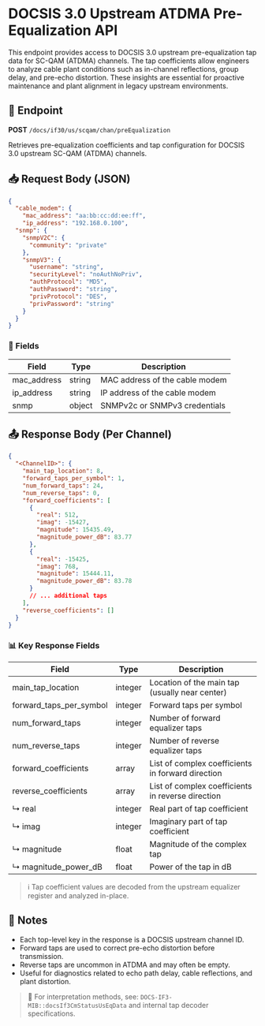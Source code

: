 # DOCSIS 3.0 Upstream ATDMA Pre-Equalization API

This endpoint provides access to DOCSIS 3.0 upstream pre-equalization tap data for SC-QAM (ATDMA) channels. The tap coefficients allow engineers to analyze cable plant conditions such as in-channel reflections, group delay, and pre-echo distortion. These insights are essential for proactive maintenance and plant alignment in legacy upstream environments.

## 📡 Endpoint

**POST** `/docs/if30/us/scqam/chan/preEqualization`

Retrieves pre-equalization coefficients and tap configuration for DOCSIS 3.0 upstream SC-QAM (ATDMA) channels.

## 📥 Request Body (JSON)

```json
{
  "cable_modem": {
	"mac_address": "aa:bb:cc:dd:ee:ff",
	"ip_address": "192.168.0.100",
  "snmp": {
    "snmpV2C": {
      "community": "private"
    },
    "snmpV3": {
      "username": "string",
      "securityLevel": "noAuthNoPriv",
      "authProtocol": "MD5",
      "authPassword": "string",
      "privProtocol": "DES",
      "privPassword": "string"
    }
  }
}
```

### 🔑 Fields

| Field        | Type   | Description                    |
| ------------ | ------ | ------------------------------ |
| mac\_address | string | MAC address of the cable modem |
| ip\_address  | string | IP address of the cable modem  |
| snmp         | object | SNMPv2c or SNMPv3 credentials  |

## 📤 Response Body (Per Channel)

```json
{
  "<ChannelID>": {
    "main_tap_location": 8,
    "forward_taps_per_symbol": 1,
    "num_forward_taps": 24,
    "num_reverse_taps": 0,
    "forward_coefficients": [
      {
        "real": 512,
        "imag": -15427,
        "magnitude": 15435.49,
        "magnitude_power_dB": 83.77
      },
      {
        "real": -15425,
        "imag": 768,
        "magnitude": 15444.11,
        "magnitude_power_dB": 83.78
      }
      // ... additional taps
    ],
    "reverse_coefficients": []
  }
}
```

### 📊 Key Response Fields

| Field                      | Type    | Description                                       |
| -------------------------- | ------- | ------------------------------------------------- |
| main\_tap\_location        | integer | Location of the main tap (usually near center)    |
| forward\_taps\_per\_symbol | integer | Forward taps per symbol                           |
| num\_forward\_taps         | integer | Number of forward equalizer taps                  |
| num\_reverse\_taps         | integer | Number of reverse equalizer taps                  |
| forward\_coefficients      | array   | List of complex coefficients in forward direction |
| reverse\_coefficients      | array   | List of complex coefficients in reverse direction |
| ↳ real                     | integer | Real part of tap coefficient                      |
| ↳ imag                     | integer | Imaginary part of tap coefficient                 |
| ↳ magnitude                | float   | Magnitude of the complex tap                      |
| ↳ magnitude\_power\_dB     | float   | Power of the tap in dB                            |

> ℹ️ Tap coefficient values are decoded from the upstream equalizer register and analyzed in-place.

## 📝 Notes

* Each top-level key in the response is a DOCSIS upstream channel ID.
* Forward taps are used to correct pre-echo distortion before transmission.
* Reverse taps are uncommon in ATDMA and may often be empty.
* Useful for diagnostics related to echo path delay, cable reflections, and plant distortion.

> 📂 For interpretation methods, see: `DOCS-IF3-MIB::docsIf3CmStatusUsEqData` and internal tap decoder specifications.
